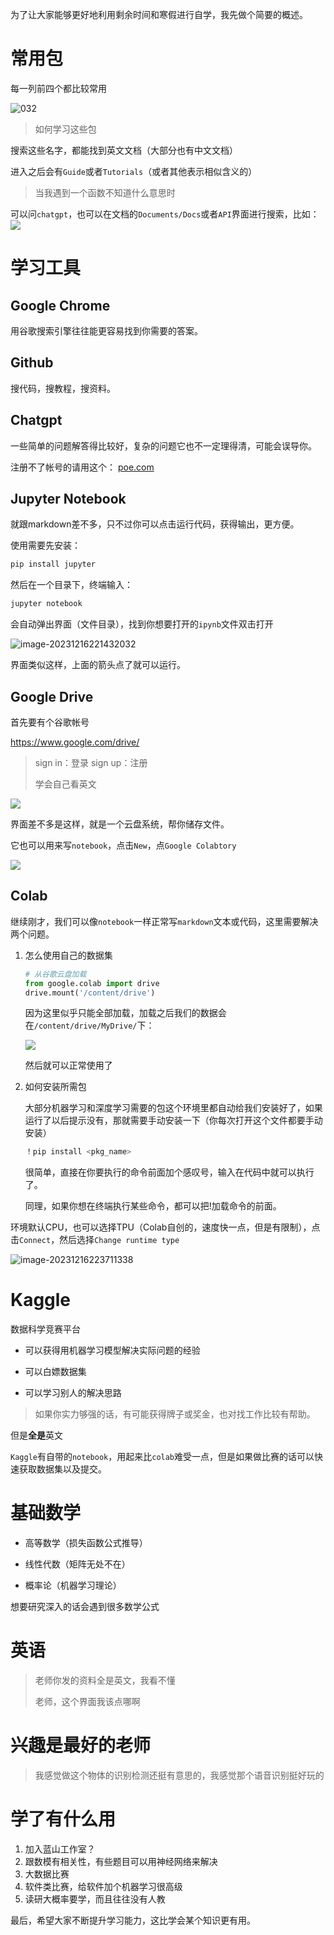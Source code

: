 为了让大家能够更好地利用剩余时间和寒假进行自学，我先做个简要的概述。

# 常用包

每一列前四个都比较常用

![032](./img/pkg.png)

> 如何学习这些包

搜索这些名字，都能找到英文文档（大部分也有中文文档）

进入之后会有`Guide`或者`Tutorials`（或者其他表示相似含义的）

> 当我遇到一个函数不知道什么意思时

可以问`chatgpt`，也可以在文档的`Documents/Docs`或者`API`界面进行搜索，比如：![](./img/search.png)

# 学习工具

## Google Chrome

用谷歌搜索引擎往往能更容易找到你需要的答案。

## Github

搜代码，搜教程，搜资料。

## Chatgpt

一些简单的问题解答得比较好，复杂的问题它也不一定理得清，可能会误导你。

注册不了帐号的请用这个： [poe.com]()



## Jupyter Notebook

就跟markdown差不多，只不过你可以点击运行代码，获得输出，更方便。

使用需要先安装：

```bash
pip install jupyter
```

然后在一个目录下，终端输入：

```bash
jupyter notebook
```

会自动弹出界面（文件目录），找到你想要打开的`ipynb`文件双击打开

![image-20231216221432032](./img/jupy.png)

界面类似这样，上面的箭头点了就可以运行。

## Google Drive

首先要有个谷歌帐号

https://www.google.com/drive/

> sign in：登录  sign up：注册 
>
> 学会自己看英文 

![](./img/drive.png)

界面差不多是这样，就是一个云盘系统，帮你储存文件。

它也可以用来写`notebook`，点击`New`，点`Google Colabtory`

![](./img/new.png)

## Colab

继续刚才，我们可以像`notebook`一样正常写`markdown`文本或代码，这里需要解决两个问题。

1. 怎么使用自己的数据集

   ```python
   # 从谷歌云盘加载
   from google.colab import drive
   drive.mount('/content/drive')
   ```

   因为这里似乎只能全部加载，加载之后我们的数据会在`/content/drive/MyDrive/`下：

   ![](./img/load.png)

   然后就可以正常使用了

2. 如何安装所需包

   大部分机器学习和深度学习需要的包这个环境里都自动给我们安装好了，如果运行了以后提示没有，那就需要手动安装一下（你每次打开这个文件都要手动安装）

   ```bash
   ！pip install <pkg_name>
   ```

   很简单，直接在你要执行的命令前面加个感叹号，输入在代码中就可以执行了。

   同理，如果你想在终端执行某些命令，都可以把!加载命令的前面。

环境默认CPU，也可以选择TPU（Colab自创的，速度快一点，但是有限制），点击`Connect`，然后选择`Change runtime type`

![image-20231216223711338](./img/tpu.png)

# Kaggle

数据科学竞赛平台

- 可以获得用机器学习模型解决实际问题的经验

- 可以白嫖数据集

- 可以学习别人的解决思路

> 如果你实力够强的话，有可能获得牌子或奖金，也对找工作比较有帮助。

但是**全是**英文

`Kaggle`有自带的`notebook`，用起来比`colab`难受一点，但是如果做比赛的话可以快速获取数据集以及提交。

# 基础数学

- 高等数学（损失函数公式推导）

- 线性代数（矩阵无处不在）

- 概率论（机器学习理论）

想要研究深入的话会遇到很多数学公式

# 英语

> 老师你发的资料全是英文，我看不懂
>
> 老师，这个界面我该点哪啊

# 兴趣是最好的老师

> 我感觉做这个物体的识别检测还挺有意思的，我感觉那个语音识别挺好玩的

# 学了有什么用

1. 加入蓝山工作室？
2. 跟数模有相关性，有些题目可以用神经网络来解决
3. 大数据比赛
4. 软件类比赛，给软件加个机器学习很高级
5. 读研大概率要学，而且往往没有人教

最后，希望大家不断提升学习能力，这比学会某个知识更有用。